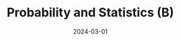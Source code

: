 ---
title: "Probability and Statistics (B)"
collection: teaching
type: "Teaching assistant"
permalink: /teaching/2024-spring
venue: "School of Mathematical Sciences, Peking Univeristy"
date: 2024-03-01
---